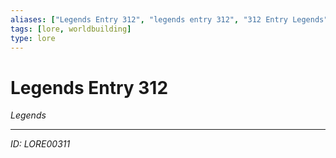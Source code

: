 ```yaml
---
aliases: ["Legends Entry 312", "legends entry 312", "312 Entry Legends"]
tags: [lore, worldbuilding]
type: lore
---
```


# Legends Entry 312

*Legends*

---
*ID: LORE00311*
